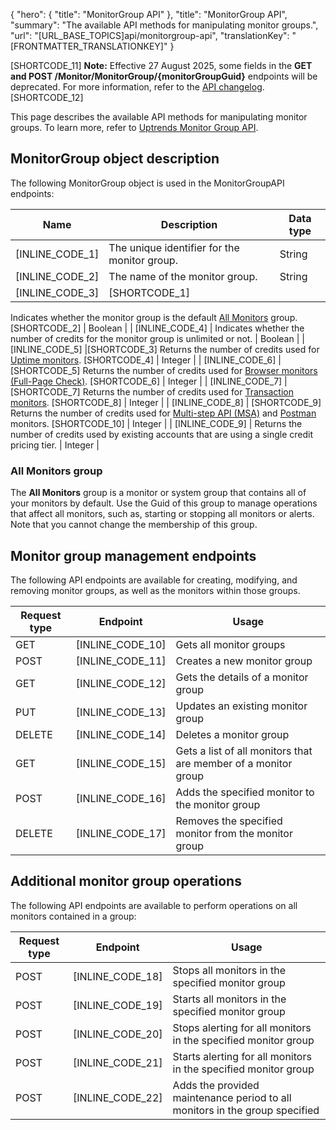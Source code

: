 {
  "hero": {
    "title": "MonitorGroup API"
  },
  "title": "MonitorGroup API",
  "summary": "The available API methods for manipulating monitor groups.",
  "url": "[URL_BASE_TOPICS]api/monitorgroup-api",
  "translationKey": "[FRONTMATTER_TRANSLATIONKEY]"
}

[SHORTCODE_11] **Note:** Effective 27 August 2025, some fields in the **GET and POST /Monitor/MonitorGroup/{monitorGroupGuid}** endpoints will be deprecated. For more information, refer to the [API changelog]([LINK_URL_1]).
[SHORTCODE_12]

This page describes the available API methods for manipulating monitor groups. To learn more, refer to [Uptrends Monitor Group API]([LINK_URL_2]).

## MonitorGroup object description

The following MonitorGroup object is used in the MonitorGroupAPI endpoints:

| Name               | Description                                                                         | Data type |
|--------------------|-------------------------------------------------------------------------------------|-----------|
| [INLINE_CODE_1] | The unique identifier for the monitor group.                                       | String |
| [INLINE_CODE_2]      | The name of the monitor group.                                              | String |
| [INLINE_CODE_3]            | [SHORTCODE_1] 
Indicates whether the monitor group is the default [All Monitors]([LINK_URL_3])
 group. [SHORTCODE_2] | Boolean  |
| [INLINE_CODE_4] | Indicates whether the number of credits for the monitor group is unlimited or not.  |  Boolean  |
| [INLINE_CODE_5] |[SHORTCODE_3] 
Returns the number of credits used for [Uptime monitors]([LINK_URL_4]). [SHORTCODE_4] | Integer |
| [INLINE_CODE_6]            | [SHORTCODE_5] 
Returns the number of credits used for [Browser monitors (Full-Page Check)]([LINK_URL_5]). [SHORTCODE_6] | Integer |
| [INLINE_CODE_7]            | [SHORTCODE_7]
Returns the number of credits used for [Transaction monitors]([LINK_URL_6]).  [SHORTCODE_8] | Integer |
| [INLINE_CODE_8]            | [SHORTCODE_9] 
Returns the number of credits used for [Multi-step API (MSA)]([LINK_URL_7]) and [Postman]([LINK_URL_8]) monitors. [SHORTCODE_10] | Integer |
| [INLINE_CODE_9]            | Returns the number of credits used by existing accounts that are using a single credit pricing tier. | Integer |

### All Monitors group

The **All Monitors** group is a monitor or system group that contains all of your monitors by default. Use the Guid of this group to manage operations that affect all monitors, such as, starting or stopping all monitors or alerts.
Note that you cannot change the membership of this group.


## Monitor group management endpoints

The following API endpoints are available for creating, modifying, and removing monitor groups, as well as the monitors within those groups.

| Request type | Endpoint                                                 | Usage                                                          |
|--------------|----------------------------------------------------------|----------------------------------------------------------------|
| GET          | [INLINE_CODE_10]                                          | Gets all monitor groups                                        |
| POST         | [INLINE_CODE_11]                                          | Creates a new monitor group                                    |
| GET          | [INLINE_CODE_12]                       | Gets the details of a monitor group                            |
| PUT          | [INLINE_CODE_13]                       | Updates an existing monitor group                              |
| DELETE       | [INLINE_CODE_14]                       | Deletes a monitor group                                        |
| GET          | [INLINE_CODE_15]               | Gets a list of all monitors that are member of a monitor group |
| POST         | [INLINE_CODE_16] | Adds the specified monitor to the monitor group                |
| DELETE       | [INLINE_CODE_17] | Removes the specified monitor from the monitor group           |

## Additional monitor group operations

The following API endpoints are available to perform operations on all monitors contained in a group:

| Request type | Endpoint                                                            | Usage                                                                       |
|--------------|---------------------------------------------------------------------|-----------------------------------------------------------------------------|
| POST         | [INLINE_CODE_18]                  | Stops all monitors in the specified monitor group                           |
| POST         | [INLINE_CODE_19]                 | Starts all monitors in the specified monitor group                          |
| POST         | [INLINE_CODE_20]             | Stops alerting for all monitors in the specified monitor group              |
| POST         | [INLINE_CODE_21]            | Starts alerting for all monitors in the specified monitor group             |
| POST         | [INLINE_CODE_22] | Adds the provided maintenance period to all monitors in the group specified |
